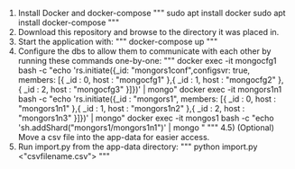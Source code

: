 1) Install Docker and docker-compose
"""
sudo apt install docker
sudo apt install docker-compose
"""
2) Download this repository and browse to the directory it was placed in.
3) Start the application with:
"""
docker-compose up
"""
4) Configure the dbs to allow them to communicate with each other by running these commands one-by-one:
"""
docker exec -it mongocfg1 bash -c "echo 'rs.initiate({_id: \"mongors1conf\",configsvr: true, members: [{ _id : 0, host : \"mongocfg1\" },{ _id : 1, host : \"mongocfg2\" }, { _id : 2, host : \"mongocfg3\" }]})' | mongo"
docker exec -it mongors1n1 bash -c "echo 'rs.initiate({_id : \"mongors1\", members: [{ _id : 0, host : \"mongors1n1\" },{ _id : 1, host : \"mongors1n2\" },{ _id : 2, host : \"mongors1n3\" }]})' | mongo"
 docker exec -it mongos1 bash -c "echo 'sh.addShard(\"mongors1/mongors1n1\")' | mongo "
"""
4.5) (Optional) Move a csv file into the app-data for easier access.
5) Run import.py from the app-data directory:
"""
python import.py <"csvfilename.csv">
"""
